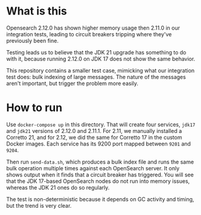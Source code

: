 # What is this

Opensearch 2.12.0 has shown higher memory usage then 2.11.0 in our integration tests, leading to circuit breakers tripping where they've previously been fine.

Testing leads us to believe that the JDK 21 upgrade has something to do with it, because running 2.12.0 on JDK 17 does not show the same behavior.

This repository contains a smaller test case, mimicking what our integration test does: bulk indexing of large messages. The nature of the messages aren't important, but trigger the problem more easily.

# How to run

Use `docker-compose up` in this directory.
That will create four services, `jdk17` and `jdk21` versions of 2.12.0 and 2.11.1.
For 2.11, we manually installed a Corretto 21, and for 2.12, we did the same for Corretto 17 in the custom Docker images.
Each service has its 9200 port mapped between `9201` and `9204`.

Then run `send-data.sh`, which produces a bulk index file and runs the same bulk operation multiple times against each OpenSearch server.
It only shows output when it finds that a circuit breaker has triggered.
You will see that the JDK 17-based OpenSearch nodes do not run into memory issues, whereas the JDK 21 ones do so regularly.

The test is non-deterministic because it depends on GC activity and timing, but the trend is very clear. 

